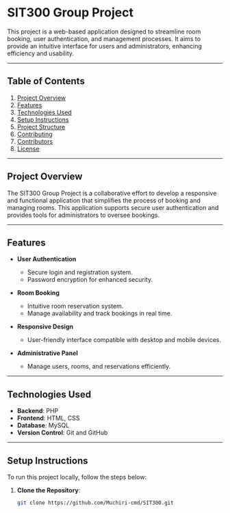 # SIT300 Group Project

This project is a web-based application designed to streamline room booking, user authentication, and management processes. It aims to provide an intuitive interface for users and administrators, enhancing efficiency and usability.

---

## Table of Contents

1. [Project Overview](#project-overview)
2. [Features](#features)
3. [Technologies Used](#technologies-used)
4. [Setup Instructions](#setup-instructions)
5. [Project Structure](#project-structure)
6. [Contributing](#contributing)
7. [Contributors](#contributors)
8. [License](#license)

---

## Project Overview

The SIT300 Group Project is a collaborative effort to develop a responsive and functional application that simplifies the process of booking and managing rooms. This application supports secure user authentication and provides tools for administrators to oversee bookings.

---

## Features

- **User Authentication**
  - Secure login and registration system.
  - Password encryption for enhanced security.

- **Room Booking**
  - Intuitive room reservation system.
  - Manage availability and track bookings in real time.

- **Responsive Design**
  - User-friendly interface compatible with desktop and mobile devices.

- **Administrative Panel**
  - Manage users, rooms, and reservations efficiently.

---

## Technologies Used

- **Backend**: PHP
- **Frontend**: HTML, CSS
- **Database**: MySQL
- **Version Control**: Git and GitHub

---

## Setup Instructions

To run this project locally, follow the steps below:

1. **Clone the Repository**:
   ```bash
   git clone https://github.com/Muchiri-cmd/SIT300.git
